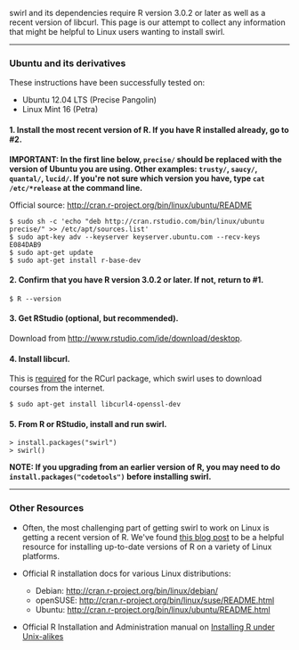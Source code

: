 swirl and its dependencies require R version 3.0.2 or later as well as a recent version of libcurl. This page is our attempt to collect any information that might be helpful to Linux users wanting to install swirl.

***

### Ubuntu and its derivatives

These instructions have been successfully tested on:
- Ubuntu 12.04 LTS (Precise Pangolin)
- Linux Mint 16 (Petra)

#### 1. Install the most recent version of R. If you have R installed already, go to #2.

**IMPORTANT: In the first line below, `precise/` should be replaced with the version of Ubuntu you are using. Other examples: `trusty/`, `saucy/`, `quantal/`, `lucid/`. If you're not sure which version you have, type `cat /etc/*release` at the command line.**

Official source: http://cran.r-project.org/bin/linux/ubuntu/README

```
$ sudo sh -c 'echo "deb http://cran.rstudio.com/bin/linux/ubuntu precise/" >> /etc/apt/sources.list'
$ sudo apt-key adv --keyserver keyserver.ubuntu.com --recv-keys E084DAB9
$ sudo apt-get update
$ sudo apt-get install r-base-dev
```

#### 2. Confirm that you have R version 3.0.2 or later. If not, return to #1.

```
$ R --version
```

#### 3. Get RStudio (optional, but recommended).

Download from http://www.rstudio.com/ide/download/desktop.

#### 4. Install libcurl.

This is [required](http://www.omegahat.org/RCurl/FAQ.html) for the RCurl package, which swirl uses to download courses from the internet.

```
$ sudo apt-get install libcurl4-openssl-dev
```

#### 5. From R or RStudio, install and run swirl.

```
> install.packages("swirl")
> swirl()
```

**NOTE: If you upgrading from an earlier version of R, you may need to do `install.packages("codetools")` before installing swirl.**

***

### Other Resources

- Often, the most challenging part of getting swirl to work on Linux is getting a recent version of R. We've found [this blog post](http://www.jason-french.com/blog/2013/03/11/installing-r-in-linux/) to be a helpful resource for installing up-to-date versions of R on a variety of Linux platforms.

- Official R installation docs for various Linux distributions:
  - Debian: http://cran.r-project.org/bin/linux/debian/
  - openSUSE: http://cran.r-project.org/bin/linux/suse/README.html
  - Ubuntu: http://cran.r-project.org/bin/linux/ubuntu/README.html

- Official R Installation and Administration manual on [Installing R under Unix-alikes](http://cran.r-project.org/doc/manuals/R-admin.html#Installing-R-under-Unix_002dalikes)